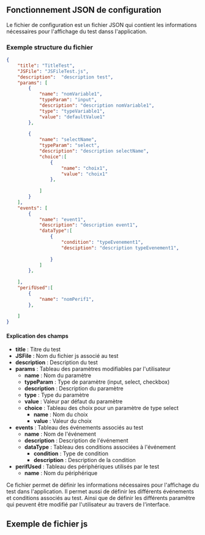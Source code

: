 ## Fonctionnement JSON de configuration

Le fichier de configuration est un fichier JSON qui contient les informations nécessaires pour l'affichage du test danss l'application.

### Exemple structure du fichier

```json
{
    "title": "TitleTest",
    "JSFile": "JSFileTest.js",
    "description":  "description test",
    "params": [
        { 
            "name": "nomVariable1",
            "typeParam": "input",
            "description": "description nomVariable1",
            "type": "typeVariable1",
            "value": "defaultValue1"
        },
                
        { 
            "name": "selectName",
            "typeParam": "select",
            "description": "description selectName",
            "choice":[
                {
                    "name": "choix1",
                    "value": "choix1"
                },
                
            ]
        }
    ],
    "events": [
        {
            "name": "event1",
            "description": "description event1",
            "dataType":[
                {
                    "condition": "typeEvenement1",
                    "desciption": "description typeEvenement1",
                    
                }
            ]
        },
       
    ],
    "perifUsed":[
        {
            "name": "nomPerif1",
        },
        
    ]
}
```

#### Explication des champs

- **title** : Titre du test
- **JSFile** : Nom du fichier js associé au test
- **description** : Description du test
- **params** : Tableau des paramètres modifiables par l'utilisateur
    - **name** : Nom du paramètre
    - **typeParam** : Type de paramètre (input, select, checkbox)
    - **description** : Description du paramètre
    - **type** : Type du paramètre
    - **value** : Valeur par défaut du paramètre
    - **choice** : Tableau des choix pour un paramètre de type select
        - **name** : Nom du choix
        - **value** : Valeur du choix
- **events** : Tableau des événements associés au test
    - **name** : Nom de l'événement
    - **description** : Description de l'événement
    - **dataType** : Tableau des conditions associées à l'événement
        - **condition** : Type de condition
        - **description** : Description de la condition
- **perifUsed** : Tableau des périphériques utilisés par le test
    - **name** : Nom du périphérique
    

Ce fichier permet de définir les informations nécessaires pour l'affichage du test dans l'application. Il permet aussi de définir les différents événements et conditions associés au test. Ainsi que de définir les différents paramêtre qui peuvent être modifié par l'utilisateur au travers de l'interface.


## Exemple de fichier js 
